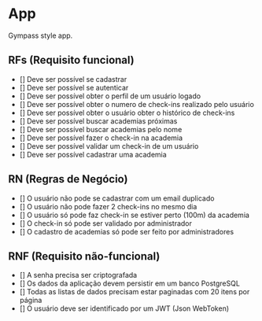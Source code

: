 # App 

Gympass style app.

## RFs (Requisito funcional)

- [] Deve ser possível se cadastrar
- [] Deve ser possível se autenticar
- [] Deve ser possível obter o perfil de um usuário logado
- [] Deve ser possível obter o numero de check-ins realizado pelo usuário
- [] Deve ser possível obter o usuário obter o histórico de check-ins
- [] Deve ser possível buscar academias próximas
- [] Deve ser possível buscar academias pelo nome
- [] Deve ser possível fazer o check-in na academia
- [] Deve ser possível validar um check-in de um usuário
- [] Deve ser possível cadastrar uma academia

## RN (Regras de Negócio)

- [] O usuário não pode se cadastrar com um email duplicado
- [] O usuário não pode fazer 2 check-ins no mesmo dia
- [] O usuário só pode faz check-in se estiver perto (100m) da academia
- [] O check-in só pode ser validado por administrador
- [] O cadastro de academias só pode ser feito por administradores

## RNF (Requisito não-funcional)

- [] A senha precisa ser criptografada
- [] Os dados da aplicação devem persistir em um banco PostgreSQL
- [] Todas as listas de dados precisam estar paginadas com 20 itens por página
- [] O usuário deve ser identificado por um JWT (Json WebToken)